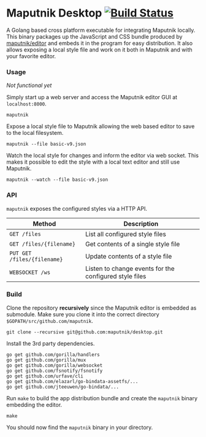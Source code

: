 # Maputnik Desktop [![Build Status](https://travis-ci.org/maputnik/desktop.svg?branch=master)](https://travis-ci.org/maputnik/desktop)

A Golang based cross platform executable for integrating Maputnik locally.
This binary packages up the JavaScript and CSS bundle produced by [maputnik/editor](https://github.com/maputnik/desktop)
and embeds it in the program for easy distribution. It also allows
exposing a local style file and work on it both in Maputnik and with your favorite
editor.

### Usage

*Not functional yet*

Simply start up a web server and access the Maputnik editor GUI at `localhost:8000`.

```
maputnik
```

Expose a local style file to Maputnik allowing the web based editor
to save to the local filesystem.

```
maputnik --file basic-v9.json
```

Watch the local style for changes and inform the editor via web socket.
This makes it possible to edit the style with a local text editor and still
use Maputnik.

```
maputnik --watch --file basic-v9.json
```

### API

`maputnik` exposes the configured styles via a HTTP API.

| Method                          | Description
|---------------------------------|---------------------------------------
| `GET /files`                    | List all configured style files
| `GET /files/{filename}`         | Get contents of a single style file
| `PUT GET /files/{filename}`     | Update contents of a style file
| `WEBSOCKET /ws`                 | Listen to change events for the configured style files

### Build

Clone the repository **recursively** since the Maputnik editor is embedded
as submodule. Make sure you clone it into the correct directory `$GOPATH/src/github.com/maputnik`.

```
git clone --recursive git@github.com:maputnik/desktop.git
```

Install the 3rd party dependencies.

```
go get github.com/gorilla/handlers
go get github.com/gorilla/mux
go get github.com/gorilla/websocket
go get github.com/fsnotify/fsnotify
go get github.com/urfave/cli
go get github.com/elazarl/go-bindata-assetfs/...
go get github.com/jteeuwen/go-bindata/...
```

Run `make` to build the app distribution bundle and create the `maputnik` binary
embedding the editor.

```
make
```

You should now find the `maputnik` binary in your directory.

